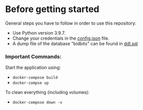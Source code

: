 # Before getting started

General steps you have to follow in order to use this repository:

- Use Python version 3.9.7.
- Change your credentials in the [config.json](src/config.json) file.
- A dump file of the database "bidbits" can be found in [ddl.sql](src//backend/ddl.sql)

### Important Commands:

Start the application using:

- `docker-compose build`
- `docker-compse up`

To clean everything (including volumes):

- `docker-compose down -v`
